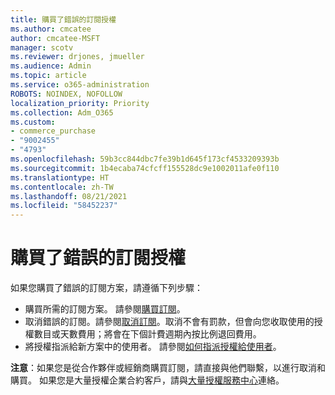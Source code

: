 ```yaml
---
title: 購買了錯誤的訂閱授權
ms.author: cmcatee
author: cmcatee-MSFT
manager: scotv
ms.reviewer: drjones, jmueller
ms.audience: Admin
ms.topic: article
ms.service: o365-administration
ROBOTS: NOINDEX, NOFOLLOW
localization_priority: Priority
ms.collection: Adm_O365
ms.custom:
- commerce_purchase
- "9002455"
- "4793"
ms.openlocfilehash: 59b3cc844dbc7fe39b1d645f173cf4533209393b
ms.sourcegitcommit: 1b4ecaba74cfcff155528dc9e1002011afe0f110
ms.translationtype: HT
ms.contentlocale: zh-TW
ms.lasthandoff: 08/21/2021
ms.locfileid: "58452237"
---
```

# <a name="purchased-wrong-subscription-license"></a>購買了錯誤的訂閱授權

如果您購買了錯誤的訂閱方案，請遵循下列步驟：

- 購買所需的訂閱方案。 請參閱[購買訂閱](https://docs.microsoft.com/alchemyinsights/buy-a-subscription-to-office-365-for-business)。
- 取消錯誤的訂閱。請參閱[取消訂閱](https://docs.microsoft.com/alchemyinsights/canceling-your-office-365-subscription)。取消不會有罰款，但會向您收取使用的授權數目或天數費用；將會在下個計費週期內按比例退回費用。
- 將授權指派給新方案中的使用者。 請參閱[如何指派授權給使用者](https://docs.microsoft.com/alchemyinsights/how-to-assign-a-license-to-a-user)。

**注意**：如果您是從合作夥伴或經銷商購買訂閱，請直接與他們聯繫，以進行取消和購買。 如果您是大量授權企業合約客戶，請與[大量授權服務中心](https://support.microsoft.com/help/4471406/how-to-contact-the-microsoft-volume-licensing-service-center)連絡。
